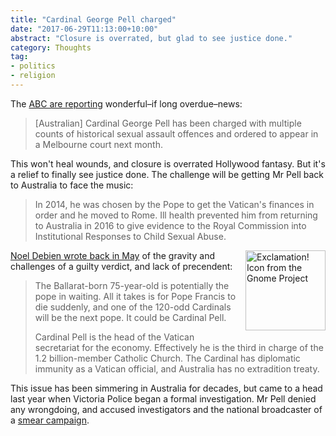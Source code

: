 ```yaml
---
title: "Cardinal George Pell charged"
date: "2017-06-29T11:13:00+10:00"
abstract: "Closure is overrated, but glad to see justice done."
category: Thoughts
tag:
- politics
- religion
---
```

The [ABC are reporting] wonderful–if long overdue–news:

> [Australian] Cardinal George Pell has been charged with multiple counts of historical sexual assault offences and ordered to appear in a Melbourne court next month.

This won't heal wounds, and closure is overrated Hollywood fantasy. But it's a relief to finally see justice done. The challenge will be getting Mr Pell back to Australia to face the music:

> In 2014, he was chosen by the Pope to get the Vatican's finances in order and he moved to Rome. Ill health prevented him from returning to Australia in 2016 to give evidence to the Royal Commission into Institutional Responses to Child Sexual Abuse.

<p><img src="https://rubenerd.com/files/stock/gnome-empathy.svg" alt="Exclamation! Icon from the Gnome Project" style="float:right; margin:0 0 1em 1em; width:128px; height:128px;" /></p> 

[Noel Debien wrote back in May] of the gravity and challenges of a guilty verdict, and lack of precendent:

> The Ballarat-born 75-year-old is potentially the pope in waiting. All it takes is for Pope Francis to die suddenly, and one of the 120-odd Cardinals will be the next pope. It could be Cardinal Pell.
> 
> Cardinal Pell is the head of the Vatican secretariat for the economy. Effectively he is the third in charge of the 1.2 billion-member Catholic Church. The Cardinal has diplomatic immunity as a Vatican official, and Australia has no extradition treaty.

This issue has been simmering in Australia for decades, but came to a head last year when Victoria Police began a formal investigation. Mr Pell denied any wrongdoing, and accused investigators and the national broadcaster of a [smear campaign].

[ABC are reporting]: http://www.abc.net.au/news/2017-06-29/cardinal-george-pell-charged-sexual-assault-offences/8547668
[smear campaign]: https://www.theguardian.com/australia-news/2016/jul/27/cardinal-george-pell-calls-child-abuse-allegations-a-smear-campaign
[Noel Debien wrote back in May]: http://www.abc.net.au/news/2017-05-31/george-pell-if-police-charge-thearchishop-were-in-new-territory/8565204

